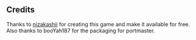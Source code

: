 ## Credits

Thanks to [nizakashii](https://nizakashii.itch.io/magicvigilante) for creating this game and make it available for free.  Also thanks to booYah187 for the packaging for portmaster.

